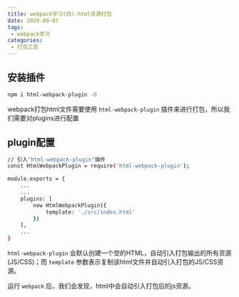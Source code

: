 ```yaml
---
title: webpack学习(四)-html资源打包
date: 2020-09-07
tags:
 - webpack学习 
categories: 
 - 打包工具
---
```


## 安装插件

```bash
npm i html-webpack-plugin -D
```
webpack打包html文件需要使用 `html-webpack-plugin` 插件来进行打包，所以我们需要对plugins进行配置

## plugin配置
```bash
// 引入"html-webpack-plugin"插件
const HtmlWebpackPlugin = require('html-webpack-plugin');

module.exports = {
    ...
    ...
    plugins: [
        new HtmlWebpackPlugin({
            template: './src/index.html'
        })
    ],
    ...
}
```
`html-webpack-plugin` 会默认创建一个空的HTML，自动引入打包输出的所有资源(JS/CSS)；而 `template` 参数表示复制该html文件并自动引入打包的JS/CSS资源。

运行 `webpack` 后，我们会发现，html中会自动引入打包后的js资源。